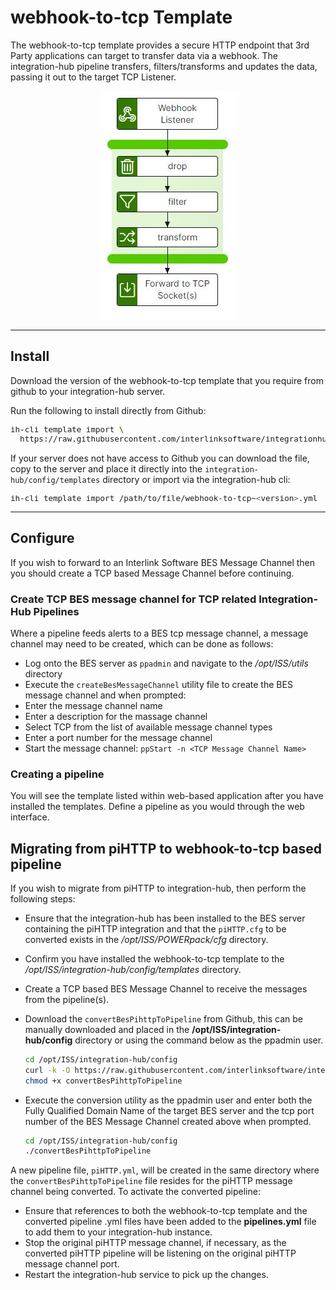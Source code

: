 # webhook-to-tcp Template

The webhook-to-tcp template provides a secure HTTP endpoint that 3rd Party applications can target to transfer data via a webhook.  The integration-hub pipeline transfers, filters/transforms and updates the data, passing it out to the target TCP Listener.

<p align="center">
<img src="../../assets/images/flow_webhook-to-tcp.jpg" />
</p>

***

## Install

Download the version of the webhook-to-tcp template that you require from github to your integration-hub server.

Run the following to install directly from Github:
<font size="2">
```bash
ih-cli template import \
  https://raw.githubusercontent.com/interlinksoftware/integrationhub/main/templates/webhook-to-tcp/<version>/webhook-to-tcp~<version>.yml
```
  </font>
  
If your server does not have access to Github you can download the file, copy to the server and place it directly into the ```integration-hub/config/templates``` directory or import via the integration-hub cli:
<font size="2">
```bash
ih-cli template import /path/to/file/webhook-to-tcp~<version>.yml
```
***
</font>

## Configure

If you wish to forward to an Interlink Software BES Message Channel then you should create a TCP based Message Channel before continuing.
  
### Create TCP BES message channel for TCP related Integration-Hub Pipelines

Where a pipeline feeds alerts to a BES tcp message channel, a message channel may need to be created, which can be done as follows:

- Log onto the BES server as ```ppadmin``` and navigate to the */opt/ISS/utils* directory
- Execute the ```createBesMessageChannel``` utility file to create the BES message channel and when prompted: 
- Enter the message channel name
- Enter a description for the massage channel
- Select TCP from the list of available message channel types
- Enter a port number for the message channel
- Start the message channel: ```ppStart -n <TCP Message Channel Name>```

### Creating a pipeline

You will see the template listed within web-based application after you have installed the templates. Define a pipeline as you would through the web interface.

## Migrating from piHTTP to webhook-to-tcp based pipeline

If you wish to migrate from piHTTP to integration-hub, then perform the following steps:
- Ensure that the integration-hub has been installed to the BES server containing the piHTTP integration and that the ```piHTTP.cfg``` to be converted exists in the  */opt/ISS/POWERpack/cfg* directory.
- Confirm you have installed the webhook-to-tcp template to the */opt/ISS/integration-hub/config/templates* directory.
- Create a TCP based BES Message Channel to receive the messages from the pipeline(s).
- Download the 
  ```convertBesPihttpToPipeline``` from Github, this can be manually downloaded and placed in the **/opt/ISS/integration-hub/config** directory or using the command below as the ppadmin user.
  ```bash
  cd /opt/ISS/integration-hub/config
  curl -k -O https://raw.githubusercontent.com/interlinksoftware/integrationhub/main/templates/webhook-to-tcp/convertBesPihttpToPipeline
  chmod +x convertBesPihttpToPipeline
  ```
  
- Execute the conversion utility as the ppadmin user and enter both the Fully Qualified Domain Name of the target BES server and the tcp port number of the BES Message Channel created above when prompted.
  ```bash
  cd /opt/ISS/integration-hub/config
  ./convertBesPihttpToPipeline
  ```
A new pipeline file, ```piHTTP.yml```, will be created in the same directory where the ```convertBesPihttpToPipeline``` file resides for the piHTTP message channel being converted.  To activate the converted pipeline:
- Ensure that references to both the webhook-to-tcp template and the converted pipeline .yml files have been added to the **pipelines.yml** file to add them to your integration-hub instance.
- Stop the original piHTTP message channel, if necessary, as the converted piHTTP pipeline will be listening on the original piHTTP message channel port.
- Restart the integration-hub service to pick up the changes.
